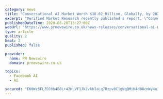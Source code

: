 ```yaml
---
category: news
title: "Conversational AI Market Worth $18.02 Billion, Globally, by 2027 at 21.02% CAGR: Verified Market Research"
excerpt: "Verified Market Research recently published a report, \"Conversational AI Market by Technology (Deep Learning, Automated Speech"
publishedDateTime: 2020-08-20T13:27:00Z
webUrl: "https://www.prnewswire.co.uk/news-releases/conversational-ai-market-worth-18-02-billion-globally-by-2027-at-21-02-cagr-verified-market-research-820047232.html"
type: article
quality: 2
heat: 2
published: false

provider:
  name: PR Newswire
  domain: prnewswire.co.uk

topics:
  - Facebook AI
  - AI

secured: "EK0Wz6FLZOJ0b488L+42HLVF1Jk2vkbIaLq7Rzpv0C1gNqQMiH4d0UcnWy4uIbOYYepuOkqa7uwbUGOSOuXq4qXGXFsSqlzFsmlEArDAw3J4Bhcm51vcyA1iCrnOzbgd/nPJ3gyGZmt7RreLkLmhjQNyb5lLJh1L9UvQ5RsrlNgod9PuBpdCHuzl6hM27mjsukTVDI4wtpxJXK6ak1nA2OFNpoRRn/PX+GIWKNtRxoswfHbWEw6XV09ACPXbGDLD5EUBT6Eoa/t7VKwsy5nvk8VKEJH7djYO5vIeHMzU+Ao1+fK+qhtgg0QC49pG8W2uzFVWYNUqcaN7o5INZVXveA==;wve/W/b9PoFnJ8TnRIiNXQ=="
---
```


